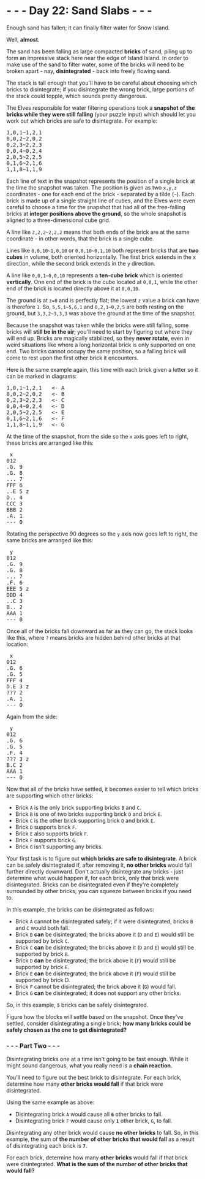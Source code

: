 # - - - Day 22: Sand Slabs - - -

Enough sand has fallen; it can finally filter water for Snow Island.

Well, **almost**.

The sand has been falling as large compacted **bricks** of sand, piling up to form an impressive stack here near the edge of Island Island. In order to make use of the sand to filter water, some of the bricks will need to be broken apart - nay, **disintegrated** - back into freely flowing sand.

The stack is tall enough that you'll have to be careful about choosing which bricks to disintegrate; if you disintegrate the wrong brick, large portions of the stack could topple, which sounds pretty dangerous.

The Elves responsible for water filtering operations took a **snapshot of the bricks while they were still falling** (your puzzle input) which should let you work out which bricks are safe to disintegrate. For example:

<pre>
1,0,1~1,2,1
0,0,2~2,0,2
0,2,3~2,2,3
0,0,4~0,2,4
2,0,5~2,2,5
0,1,6~2,1,6
1,1,8~1,1,9
</pre>

Each line of text in the snapshot represents the position of a single brick at the time the snapshot was taken. The position is given as two ``x,y,z`` coordinates - one for each end of the brick - separated by a tilde (``~``). Each brick is made up of a single straight line of cubes, and the Elves were even careful to choose a time for the snapshot that had all of the free-falling bricks at **integer positions above the ground**, so the whole snapshot is aligned to a three-dimensional cube grid.

A line like ``2,2,2~2,2,2`` means that both ends of the brick are at the same coordinate - in other words, that the brick is a single cube.

Lines like ``0,0,10~1,0,10`` or ``0,0,10~0,1,10`` both represent bricks that are **two cubes** in volume, both oriented horizontally. The first brick extends in the x direction, while the second brick extends in the ``y`` direction.

A line like ``0,0,1~0,0,10`` represents a **ten-cube brick** which is oriented **vertically**. One end of the brick is the cube located at ``0,0,1``, while the other end of the brick is located directly above it at ``0,0,10``.

The ground is at ``z=0`` and is perfectly flat; the lowest ``z`` value a brick can have is therefore ``1``. So, ``5,5,1~5,6,1`` and ``0,2,1~0,2,5`` are both resting on the ground, but ``3,3,2~3,3,3`` was above the ground at the time of the snapshot.

Because the snapshot was taken while the bricks were still falling, some bricks will **still be in the air**; you'll need to start by figuring out where they will end up. Bricks are magically stabilized, so they **never rotate**, even in weird situations like where a long horizontal brick is only supported on one end. Two bricks cannot occupy the same position, so a falling brick will come to rest upon the first other brick it encounters.

Here is the same example again, this time with each brick given a letter so it can be marked in diagrams:

<pre>
1,0,1~1,2,1   <- A
0,0,2~2,0,2   <- B
0,2,3~2,2,3   <- C
0,0,4~0,2,4   <- D
2,0,5~2,2,5   <- E
0,1,6~2,1,6   <- F
1,1,8~1,1,9   <- G
</pre>

At the time of the snapshot, from the side so the ``x`` axis goes left to right, these bricks are arranged like this:

<pre>
 x
012
.G. 9
.G. 8
... 7
FFF 6
..E 5 z
D.. 4
CCC 3
BBB 2
.A. 1
--- 0
</pre>

Rotating the perspective 90 degrees so the ``y`` axis now goes left to right, the same bricks are arranged like this:

<pre>
 y
012
.G. 9
.G. 8
... 7
.F. 6
EEE 5 z
DDD 4
..C 3
B.. 2
AAA 1
--- 0
</pre>

Once all of the bricks fall downward as far as they can go, the stack looks like this, where ``?`` means bricks are hidden behind other bricks at that location:

<pre>
 x
012
.G. 6
.G. 5
FFF 4
D.E 3 z
??? 2
.A. 1
--- 0
</pre>

Again from the side:

<pre>
 y
012
.G. 6
.G. 5
.F. 4
??? 3 z
B.C 2
AAA 1
--- 0
</pre>

Now that all of the bricks have settled, it becomes easier to tell which bricks are supporting which other bricks:

- Brick ``A`` is the only brick supporting bricks ``B`` and ``C``.
- Brick ``B`` is one of two bricks supporting brick ``D`` and brick ``E``.
- Brick ``C`` is the other brick supporting brick ``D`` and brick ``E``.
- Brick ``D`` supports brick ``F``.
- Brick ``E`` also supports brick ``F``.
- Brick ``F`` supports brick ``G``.
- Brick ``G`` isn't supporting any bricks.

Your first task is to figure out **which bricks are safe to disintegrate**. A brick can be safely disintegrated if, after removing it, **no other bricks** would fall further directly downward. Don't actually disintegrate any bricks - just determine what would happen if, for each brick, only that brick were disintegrated. Bricks can be disintegrated even if they're completely surrounded by other bricks; you can squeeze between bricks if you need to.

In this example, the bricks can be disintegrated as follows:

- Brick ``A`` cannot be disintegrated safely; if it were disintegrated, bricks ``B`` and ``C`` would both fall.
- Brick ``B`` **can** be disintegrated; the bricks above it (``D`` and ``E``) would still be supported by brick ``C``.
- Brick ``C`` **can** be disintegrated; the bricks above it (``D`` and ``E``) would still be supported by brick ``B``.
- Brick ``D`` **can** be disintegrated; the brick above it (``F``) would still be supported by brick ``E``.
- Brick ``E`` **can** be disintegrated; the brick above it (``F``) would still be supported by brick D.
- Brick ``F`` cannot be disintegrated; the brick above it (``G``) would fall.
- Brick ``G`` **can** be disintegrated; it does not support any other bricks.

So, in this example, **``5``** bricks can be safely disintegrated.

Figure how the blocks will settle based on the snapshot. Once they've settled, consider disintegrating a single brick; **how many bricks could be safely chosen as the one to get disintegrated?**


### - - - Part Two - - -

Disintegrating bricks one at a time isn't going to be fast enough. While it might sound dangerous, what you really need is a **chain reaction**.

You'll need to figure out the best brick to disintegrate. For each brick, determine how many **other bricks would fall** if that brick were disintegrated.

Using the same example as above:

- Disintegrating brick ``A`` would cause all **``6``** other bricks to fall.
- Disintegrating brick ``F`` would cause only **``1``** other brick, ``G``, to fall.

Disintegrating any other brick would cause **no other bricks** to fall. So, in this example, the sum of **the number of other bricks that would fall** as a result of disintegrating each brick is **``7``**.

For each brick, determine how many **other bricks** would fall if that brick were disintegrated. **What is the sum of the number of other bricks that would fall?**
